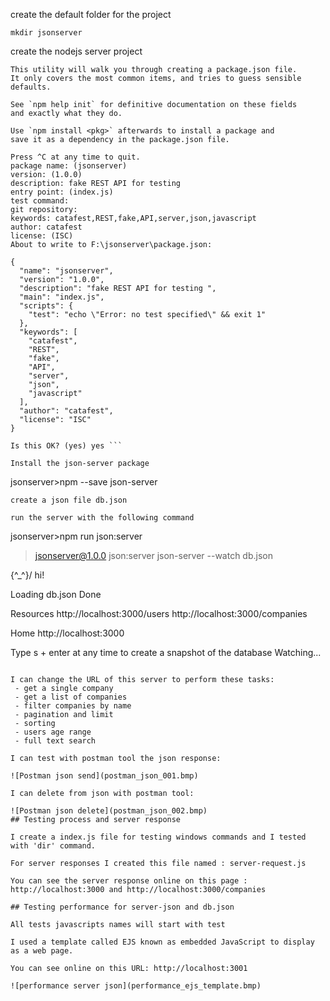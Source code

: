 create the default folder for the project

```
mkdir jsonserver
```

create the nodejs server project 

```jsonserver>npm init
This utility will walk you through creating a package.json file.
It only covers the most common items, and tries to guess sensible defaults.

See `npm help init` for definitive documentation on these fields
and exactly what they do.

Use `npm install <pkg>` afterwards to install a package and
save it as a dependency in the package.json file.

Press ^C at any time to quit.
package name: (jsonserver)
version: (1.0.0)
description: fake REST API for testing
entry point: (index.js)
test command:
git repository:
keywords: catafest,REST,fake,API,server,json,javascript
author: catafest
license: (ISC)
About to write to F:\jsonserver\package.json:

{
  "name": "jsonserver",
  "version": "1.0.0",
  "description": "fake REST API for testing ",
  "main": "index.js",
  "scripts": {
    "test": "echo \"Error: no test specified\" && exit 1"
  },
  "keywords": [
    "catafest",
    "REST",
    "fake",
    "API",
    "server",
    "json",
    "javascript"
  ],
  "author": "catafest",
  "license": "ISC"
}

Is this OK? (yes) yes ```

Install the json-server package

```
jsonserver>npm --save json-server
```
create a json file db.json

run the server with the following command
```
jsonserver>npm run json:server

> jsonserver@1.0.0 json:server
> json-server --watch db.json


  \{^_^}/ hi!

  Loading db.json
  Done

  Resources
  http://localhost:3000/users
  http://localhost:3000/companies

  Home
  http://localhost:3000

  Type s + enter at any time to create a snapshot of the database
  Watching...
```

I can change the URL of this server to perform these tasks:
 - get a single company
 - get a list of companies
 - filter companies by name
 - pagination and limit
 - sorting
 - users age range
 - full text search

I can test with postman tool the json response:

![Postman json send](postman_json_001.bmp)

I can delete from json with postman tool:

![Postman json delete](postman_json_002.bmp)
## Testing process and server response

I create a index.js file for testing windows commands and I tested with 'dir' command.

For server responses I created this file named : server-request.js

You can see the server response online on this page : http://localhost:3000 and http://localhost:3000/companies

## Testing performance for server-json and db.json

All tests javascripts names will start with test

I used a template called EJS known as embedded JavaScript to display as a web page.

You can see online on this URL: http://localhost:3001

![performance server json](performance_ejs_template.bmp)